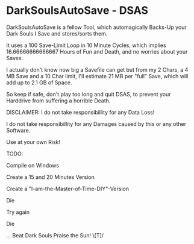 # DarkSoulsAutoSave - DSAS

DarkSoulsAutoSave is a fellow Tool, which automagically Backs-Up your Dark Souls I Save and stores/sorts them.

It uses a 100 Save-Limit Loop in 10 Minute Cycles, which implies 16.66666666666667 Hours of Fun and Death, and no worries about your Saves.

I actually don't know now big a Savefile can get but from my 2 Chars, a 4 MB Save and a 10 Char limit, I'll estimate 21 MB per "full" Save, which will add up to 2.1 GB of Space.

So keep if safe, don't play too long and quit DSAS, to prevent your Harddrive from suffering a horrible Death.

DISCLAIMER:
I do not take responsibillity for any Data Loss!

I do not take responsibillity for any Damages caused by this or any other Software.

Use at your own Risk!


TODO:

Compile on Windows

Create a 15 and 20 Minutes Version

Create a "I-am-the-Master-of-Time-DIY"-Version

Die

Try again

Die

...
Beat Dark Souls
Praise the Sun! \\\[T]/
